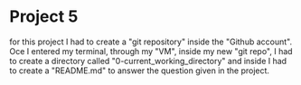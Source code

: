 # Project 5

for this project I had to create a "git repository" inside the "Github account". Oce I entered my terminal, through my "VM", inside my new "git repo", I had to create a directory called "0-current_working_directory" and inside I had to create a "README.md" to answer the question given in the project.